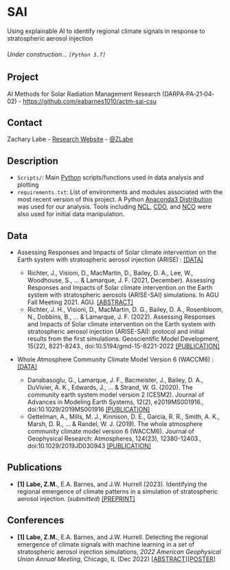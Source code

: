 # SAI
Using explainable AI to identify regional climate signals in response to stratospheric aerosol injection

###### Under construction... ```[Python 3.7]```

## Project
AI Methods for Solar Radiation Management Research (DARPA‐PA‐21‐04‐02) - https://github.com/eabarnes1010/actm-sai-csu

## Contact
Zachary Labe - [Research Website](https://zacklabe.com/) - [@ZLabe](https://twitter.com/ZLabe)

## Description
+ ```Scripts/```: Main [Python](https://www.python.org/) scripts/functions used in data analysis and plotting
+ ```requirements.txt```: List of environments and modules associated with the most recent version of this project. A Python [Anaconda3 Distribution](https://docs.continuum.io/anaconda/) was used for our analysis. Tools including [NCL](https://www.ncl.ucar.edu/), [CDO](https://code.mpimet.mpg.de/projects/cdo), and [NCO](http://nco.sourceforge.net/) were also used for initial data manipulation.

## Data
+ Assessing Responses and Impacts of Solar climate intervention on the Earth system with stratospheric aerosol injection (ARISE) : [[DATA]](https://www.earthsystemgrid.org/dataset/ucar.cgd.ccsm4.ARISE-SAI-1.5.html)
    + Richter, J., Visioni, D., MacMartin, D., Bailey, D. A., Lee, W., Woodhouse, S., ... & Lamarque, J. F. (2021, December). Assessing Responses and Impacts of Solar climate intervention on the Earth system with stratospheric aerosols (ARISE-SAI) simulations. In AGU Fall Meeting 2021. AGU. [[ABSTRACT]](https://agu.confex.com/agu/fm21/meetingapp.cgi/Paper/902734)
    + Richter, J. H., Visioni, D., MacMartin, D. G., Bailey, D. A., Rosenbloom, N., Dobbins, B., ... & Lamarque, J. F. (2022). Assessing Responses and Impacts of Solar climate intervention on the Earth system with stratospheric aerosol injection (ARISE-SAI): protocol and initial results from the first simulations. Geoscientific Model Development, 15(22), 8221-8243., doi:10.5194/gmd-15-8221-2022 [[PUBLICATION]](https://gmd.copernicus.org/articles/15/8221/2022/)

+ Whole Atmosphere Community Climate Model Version 6 (WACCM6) : [[DATA]](https://www.earthsystemgrid.org/dataset/ucar.cgd.ccsm4.ARISE-SAI-1.5.html)
    + Danabasoglu, G., Lamarque, J. F., Bacmeister, J., Bailey, D. A., DuVivier, A. K., Edwards, J., ... & Strand, W. G. (2020). The community earth system model version 2 (CESM2). Journal of Advances in Modeling Earth Systems, 12(2), e2019MS001916., doi:10.1029/2019MS001916 [[PUBLICATION]](https://agupubs.onlinelibrary.wiley.com/doi/full/10.1029/2019MS001916)
    + Gettelman, A., Mills, M. J., Kinnison, D. E., Garcia, R. R., Smith, A. K., Marsh, D. R., ... & Randel, W. J. (2019). The whole atmosphere community climate model version 6 (WACCM6). Journal of Geophysical Research: Atmospheres, 124(23), 12380-12403., doi:10.1029/2019JD030943 [[PUBLICATION]](https://agupubs.onlinelibrary.wiley.com/doi/full/10.1029/2019JD030943)

## Publications
+ **[1]** **Labe, Z.M.**, E.A. Barnes, and J.W. Hurrell (2023). Identifying the regional emergence of climate patterns in a simulation of stratospheric aerosol injection. (*submitted*) [[PREPRINT]](https://doi.org/10.31223/X5394Z)

## Conferences
+ **[1]** **Labe, Z.M.**, E.A. Barnes, and J.W. Hurrell. Detecting the regional emergence of climate signals with machine learning in a set of stratospheric aerosol injection simulations, *2022 American Geophysical Union Annual Meeting*, Chicago, IL (Dec 2022) [[ABSTRACT]](https://agu.confex.com/agu/fm22/meetingapp.cgi/Paper/1110391)[[POSTER]](https://zacklabe.files.wordpress.com/2022/12/labebarneshurrell_agu_sai2022_poster.pdf)
